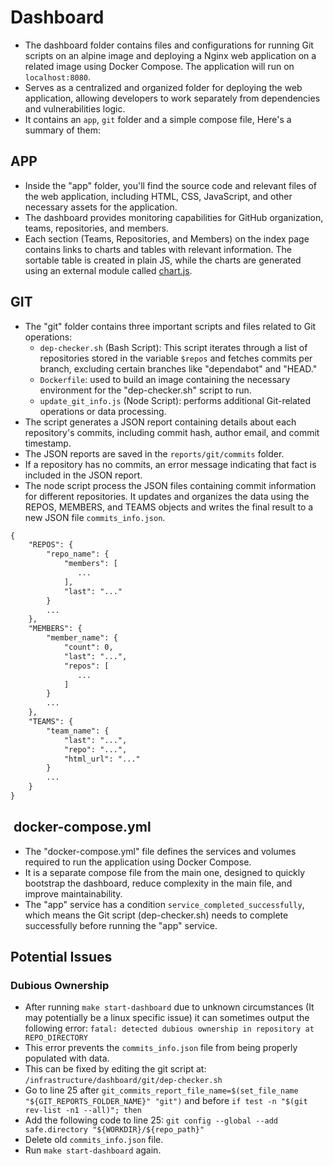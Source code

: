 # Dashboard

- The dashboard folder contains files and configurations for running Git scripts on an alpine image and deploying a Nginx web application on a related image using Docker Compose. The application will run on `localhost:8080`.
- Serves as a centralized and organized folder for deploying the web application, allowing developers to work separately from dependencies and vulnerabilities logic.
- It contains an `app`, `git` folder and a simple compose file, Here's a summary of them:

## APP

- Inside the "app" folder, you'll find the source code and relevant files of the web application, including HTML, CSS, JavaScript, and other necessary assets for the application.
- The dashboard provides monitoring capabilities for GitHub organization, teams, repositories, and members.
- Each section (Teams, Repositories, and Members) on the index page contains links to charts and tables with relevant information.
The sortable table is created in plain JS, while the charts are generated using an external module called [chart.js](https://www.chartjs.org/).

## GIT

- The "git" folder contains three important scripts and files related to Git operations:
  - `dep-checker.sh` (Bash Script): This script iterates through a list of repositories stored in the variable `$repos` and fetches commits per branch, excluding certain branches like "dependabot" and "HEAD."
  - `Dockerfile`: used to build an image containing the necessary environment for the "dep-checker.sh" script to run.
  - `update_git_info.js` (Node Script): performs additional Git-related operations or data processing.
- The script generates a JSON report containing details about each repository's commits, including commit hash, author email, and commit timestamp.
- The JSON reports are saved in the `reports/git/commits` folder.
- If a repository has no commits, an error message indicating that fact is included in the JSON report.
- The node script process the JSON files containing commit information for different repositories. It updates and organizes the data using the REPOS, MEMBERS, and TEAMS objects and writes the final result to a new JSON file `commits_info.json`.

```txt
{
    "REPOS": {
        "repo_name": {
            "members": [
               ...
            ],
            "last": "..."
        }
        ...
    },
    "MEMBERS": {
        "member_name": {
            "count": 0,
            "last": "...",
            "repos": [
               ...
            ]
        }
        ...
    },
    "TEAMS": {
        "team_name": {
            "last": "...",
            "repo": "...",
            "html_url": "..."
        }
        ...
    }
}
```

##  docker-compose.yml

- The "docker-compose.yml" file defines the services and volumes required to run the application using Docker Compose.
- It is a separate compose file from the main one, designed to quickly bootstrap the dashboard, reduce complexity in the main file, and improve maintainability.
- The "app" service has a condition `service_completed_successfully`, which means the Git script (dep-checker.sh) needs to complete successfully before running the "app" service.

## Potential Issues

### Dubious Ownership

- After running `make start-dashboard` due to unknown circumstances (It may potentially be a linux specific issue) it can sometimes output the following error: `fatal: detected dubious ownership in repository at REPO_DIRECTORY`
- This error prevents the `commits_info.json` file from being properly populated with data.
- This can be fixed by editing the git script at: `/infrastructure/dashboard/git/dep-checker.sh`
- Go to line 25 after `git_commits_report_file_name=$(set_file_name "${GIT_REPORTS_FOLDER_NAME}" "git")` and before `if test -n "$(git rev-list -n1 --all)"; then`
- Add the following code to line 25: `git config --global --add safe.directory "${WORKDIR}/${repo_path}"`
- Delete old `commits_info.json` file.
- Run `make start-dashboard` again.